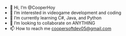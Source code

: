 - 👋 Hi, I’m @CooperHoy
- 👀 I’m interested in videogame development and coding
- 🌱 I’m currently learning C#, Java, and Python
- 💞️ I’m looking to collaborate on ANYTHING
- 📫 How to reach me coopersoftdev05@gmail.com

<!---
CooperHoy/CooperHoy is a ✨ special ✨ repository because its `README.md` (this file) appears on your GitHub profile.
You can click the Preview link to take a look at your changes.
--->
